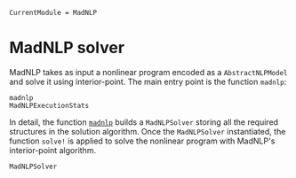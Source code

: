```@meta
CurrentModule = MadNLP
```

# MadNLP solver

MadNLP takes as input a nonlinear program encoded as
a `AbstractNLPModel` and solve it using interior-point.
The main entry point is the function `madnlp`:
```@docs
madnlp
MadNLPExecutionStats
```

In detail, the function [`madnlp`](@ref) builds a `MadNLPSolver` storing all
the required structures in the solution algorithm. Once the
`MadNLPSolver` instantiated, the function `solve!` is applied to solve the
nonlinear program with MadNLP's interior-point algorithm.

```@docs
MadNLPSolver

```
